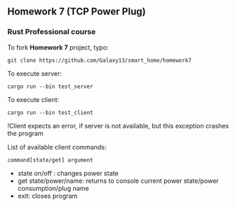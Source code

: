 ## Homework 7 (TCP Power Plug)
### Rust Professional course
To fork __Homework 7__ project, typo:
```commandline
git clone https://github.com/Galaxy13/smart_home/homework7
```
To execute server:
```commandline
cargo run --bin test_server
```
To execute client:
```commandline
cargo run --bin test_client
```
!Client expects an error, if server is not available, but this exception crashes the program

List of available client commands:
```commandline
command[state/get] argument
```
- state on/off : changes power state
- get state/power/name: returns to console current power state/power consumption/plug name
- exit: closes program